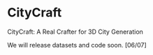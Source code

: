 # CityCraft
CityCraft:  A Real Crafter for 3D City Generation


We will release datasets and code soon. [06/07]
